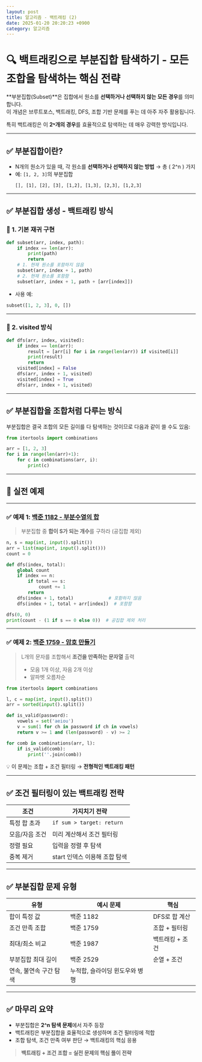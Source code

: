 ```yaml
---
layout: post
title: 알고리즘 - 백트래킹 (2)
date: 2025-01-20 20:20:23 +0900
category: 알고리즘
---
```

# 🔍 백트래킹으로 부분집합 탐색하기 - 모든 조합을 탐색하는 핵심 전략

**부분집합(Subset)**은 집합에서 원소를 **선택하거나 선택하지 않는 모든 경우**를 의미합니다.  
이 개념은 브루트포스, 백트래킹, DFS, 조합 기반 문제를 푸는 데 아주 자주 활용됩니다.  

특히 백트래킹은 이 **2ᶰ개의 경우**를 효율적으로 탐색하는 데 매우 강력한 방식입니다.

---

## ✅ 부분집합이란?

- N개의 원소가 있을 때, 각 원소를 **선택하거나 선택하지 않는 방법** → 총 \( 2^n \) 가지
- 예: `[1, 2, 3]`의 부분집합
  ```
  [], [1], [2], [3], [1,2], [1,3], [2,3], [1,2,3]
  ```

---

## ✅ 부분집합 생성 - 백트래킹 방식

### 📌 1. 기본 재귀 구현

```python
def subset(arr, index, path):
    if index == len(arr):
        print(path)
        return
    # 1. 현재 원소를 포함하지 않음
    subset(arr, index + 1, path)
    # 2. 현재 원소를 포함함
    subset(arr, index + 1, path + [arr[index]])
```

- 사용 예:
```python
subset([1, 2, 3], 0, [])
```

---

### 📌 2. visited 방식

```python
def dfs(arr, index, visited):
    if index == len(arr):
        result = [arr[i] for i in range(len(arr)) if visited[i]]
        print(result)
        return
    visited[index] = False
    dfs(arr, index + 1, visited)
    visited[index] = True
    dfs(arr, index + 1, visited)
```

---

## ✅ 부분집합을 조합처럼 다루는 방식

부분집합은 결국 조합의 모든 길이를 다 탐색하는 것이므로 다음과 같이 쓸 수도 있음:

```python
from itertools import combinations

arr = [1, 2, 3]
for i in range(len(arr)+1):
    for c in combinations(arr, i):
        print(c)
```

---

## 📘 실전 예제

---

### ✅ 예제 1: [백준 1182 - 부분수열의 합](https://www.acmicpc.net/problem/1182)

> 부분집합 중 **합이 S가 되는 개수**를 구하라 (공집합 제외)

```python
n, s = map(int, input().split())
arr = list(map(int, input().split()))
count = 0

def dfs(index, total):
    global count
    if index == n:
        if total == s:
            count += 1
        return
    dfs(index + 1, total)             # 포함하지 않음
    dfs(index + 1, total + arr[index])  # 포함함

dfs(0, 0)
print(count - (1 if s == 0 else 0))  # 공집합 제외 처리
```

---

### ✅ 예제 2: [백준 1759 - 암호 만들기](https://www.acmicpc.net/problem/1759)

> L개의 문자를 조합해서 **조건을 만족하는 문자열** 출력  
> - 모음 1개 이상, 자음 2개 이상  
> - 알파벳 오름차순

```python
from itertools import combinations

l, c = map(int, input().split())
arr = sorted(input().split())

def is_valid(password):
    vowels = set('aeiou')
    v = sum(1 for ch in password if ch in vowels)
    return v >= 1 and (len(password) - v) >= 2

for comb in combinations(arr, l):
    if is_valid(comb):
        print(''.join(comb))
```

💡 이 문제는 조합 + 조건 필터링 → **전형적인 백트래킹 패턴**

---

## ✅ 조건 필터링이 있는 백트래킹 전략

| 조건 | 가지치기 전략 |
|------|---------------|
| 특정 합 초과 | `if sum > target: return` |
| 모음/자음 조건 | 미리 계산해서 조건 필터링 |
| 정렬 필요 | 입력을 정렬 후 탐색 |
| 중복 제거 | start 인덱스 이용해 조합 탐색 |

---

## ✅ 부분집합 문제 유형

| 유형 | 예시 문제 | 핵심 |
|------|-----------|------|
| 합이 특정 값 | 백준 1182 | DFS로 합 계산 |
| 조건 만족 조합 | 백준 1759 | 조합 + 필터링 |
| 최대/최소 비교 | 백준 1987 | 백트래킹 + 조건 |
| 부분집합 최대 길이 | 백준 2529 | 순열 + 조건 |
| 연속, 불연속 구간 탐색 | 누적합, 슬라이딩 윈도우와 병행 |

---

## ✅ 마무리 요약

- 부분집합은 **2^n 탐색 문제**에서 자주 등장
- 백트래킹은 부분집합을 효율적으로 생성하며 조건 필터링에 적합
- 조합 탐색, 조건 만족 여부 판단 → 백트래킹의 핵심 응용

> **백트래킹 + 조건 조합 = 실전 문제의 핵심 풀이 전략**
